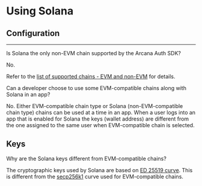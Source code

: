 # Using Solana

## Configuration

______________________________________________________________________

Is Solana the only non-EVM chain supported by the Arcana Auth SDK?

No.

Refer to the [list of supported chains - EVM and non-EVM](../../web3-stack/chains/) for details.

Can a developer choose to use some EVM-compatible chains along with Solana in an app?

No. Either EVM-compatible chain type or Solana (non-EVM-compatible chain type) chains can be used at a time in an app. When a user logs into an app that is enabled for Solana the keys (wallet address) are different from the one assigned to the same user when EVM-compatible chain is selected.

## Keys

Why are the Solana keys different from EVM-compatible chains?

The cryptographic keys used by Solana are based on [ED 25519 curve](https://en.wikipedia.org/wiki/EdDSA#Ed25519). This is different from the [secp256k1](https://www.secg.org/sec2-v2.pdf) curve used for EVM-compatible chains.
